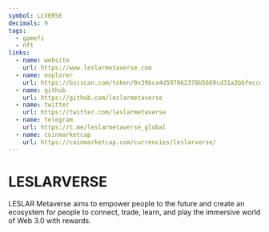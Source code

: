 ```yaml
---
symbol: LLVERSE
decimals: 9
tags:
  - gamefi
  - nft
links:
  - name: website
    url: https://www.leslarmetaverse.com
  - name: explorer
    url: https://bscscan.com/token/0x39bca4d597062378b5669cd31a3bbfeccdd36b3c
  - name: github
    url: https://github.com/leslarmetaverse
  - name: twitter
    url: https://twitter.com/leslarmetaverse
  - name: telegram
    url: https://t.me/leslarmetaverse_global
  - name: coinmarketcap
    url: https://coinmarketcap.com/currencies/leslarverse/
---
```


# LESLARVERSE

LESLAR Metaverse aims to empower people to the future and create an ecosystem for people to connect, trade, learn, and play the immersive world of Web 3.0 with rewards.
